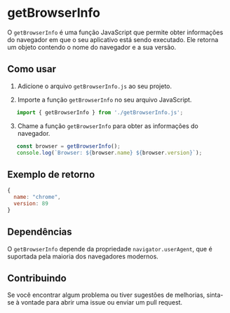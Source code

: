 # getBrowserInfo

O `getBrowserInfo` é uma função JavaScript que permite obter informações do navegador em que o seu aplicativo está sendo executado. Ele retorna um objeto contendo o nome do navegador e a sua versão.

## Como usar

1. Adicione o arquivo `getBrowserInfo.js` ao seu projeto.

2. Importe a função `getBrowserInfo` no seu arquivo JavaScript.

```javascript
   import { getBrowserInfo } from './getBrowserInfo.js';
```

3. Chame a função `getBrowserInfo` para obter as informações do navegador.

```javascript
   const browser = getBrowserInfo();
   console.log(`Browser: ${browser.name} ${browser.version}`);
```

## Exemplo de retorno

```javascript
{
  name: "chrome",
  version: 89
}
```

## Dependências

O `getBrowserInfo` depende da propriedade `navigator.userAgent`, que é suportada pela maioria dos navegadores modernos.

## Contribuindo

Se você encontrar algum problema ou tiver sugestões de melhorias, sinta-se à vontade para abrir uma issue ou enviar um pull request.
